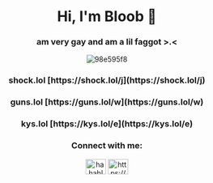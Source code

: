 <h1 align="center">Hi, I'm Bloob 🎀</h1>
<h3 align="center">am very gay and am a lil faggot >.< </h3>

<p align="center"> <img src="https://komarev.com/ghpvc/?username=98e595f8&label=Profile%20views&color=fe71c3&style=flat" alt="98e595f8" /> </p>


 <h3 align="center"> shock.lol [https://shock.lol/j](https://shock.lol/j)
 <h3 align="center"> guns.lol  [https://guns.lol/w](https://guns.lol/w)
 <h3 align="center"> kys.lol  [https://kys.lol/e](https://kys.lol/e)


<h3 align="center">Connect with me:</h3>
<p align="center">
<a href="https://instagram.com/hahabloob" target="blank"><img align="center" src="https://raw.githubusercontent.com/rahuldkjain/github-profile-readme-generator/master/src/images/icons/Social/instagram.svg" alt="hahabloob" height="30" width="40" /></a>
<a href="https://discord.com/users/1048171869339136010" target="blank"><img align="center" src="https://raw.githubusercontent.com/rahuldkjain/github-profile-readme-generator/master/src/images/icons/Social/discord.svg" alt="https://discord.com/users/1048171869339136010" height="30" width="40" /></a>
</p>
